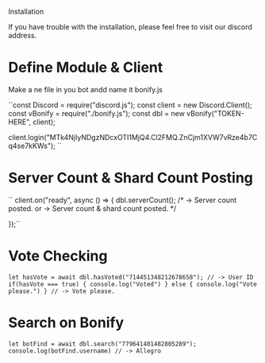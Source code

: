 Installation

If you have trouble with the installation, please feel free to visit our discord address.


# Define Module & Client

Make a ne file in you bot andd name it bonify.js

``const Discord = require("discord.js");
const client = new Discord.Client();
const vBonify = require("./bonify.js");
const dbl = new vBonify("TOKEN-HERE", client);


client.login("MTk4NjIyNDgzNDcxOTI1MjQ4.Cl2FMQ.ZnCjm1XVW7vRze4b7Cq4se7kKWs");
``

# Server Count & Shard Count Posting
``
client.on("ready", async () => {
  dbl.serverCount();
  /* 
  -> Server count posted. 
  or 
  -> Server count & shard count posted.
  */

});``

# Vote Checking


``let hasVote = await dbl.hasVoted("714451348212678658"); // -> User ID
  if(hasVote === true) {
      console.log("Voted")
    } else {
      console.log("Vote please.")
  }
// -> Vote please.``


# Search on Bonify
``let botFind = await dbl.search("779641401482805289");
console.log(botFind.username) // -> Allegro``
